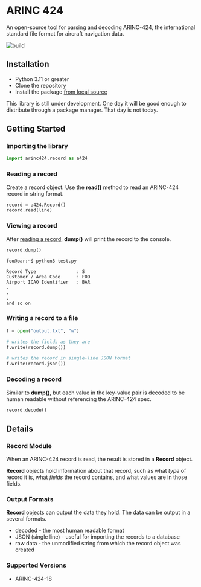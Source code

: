 # ARINC 424
An open-source tool for parsing and decoding ARINC-424, the international standard file format for aircraft navigation data.

![build](https://github.com/jack-laverty/arinc424/tree/main/.github/workflows/badge.svg)

## Installation

* Python 3.11 or greater
* Clone the repository
* Install the package [from local source](https://packaging.python.org/en/latest/tutorials/installing-packages/#installing-from-a-local-src-tree)

This library is still under development. One day it will be good enough to distribute through a package manager. That day is not today.

## Getting Started

### Importing the library
```Python
import arinc424.record as a424
```

### Reading a record
Create a record object. Use the **read()** method to read an ARINC-424 record in string format.

```Python
record = a424.Record()
record.read(line)
```

### Viewing a record
After [reading a record](#reading-a-record), **dump()** will print the record to the console.

```Python
record.dump()
```

```console
foo@bar:~$ python3 test.py

Record Type               : S
Customer / Area Code      : FOO
Airport ICAO Identifier   : BAR
.
.
.
and so on
```

### Writing a record to a file

```Python
f = open("output.txt", "w")

# writes the fields as they are
f.write(record.dump())

# writes the record in single-line JSON format
f.write(record.json())
```

### Decoding a record
Similar to **dump()**, but each value in the key-value pair is decoded to be human readable without referencing the ARINC-424 spec.
```Python
record.decode()
```

## Details

### Record Module
When an ARINC-424 record is read, the result is stored in a **Record** object.

**Record** objects hold information about that record, such as what *type* of record it is, what *fields* the record contains, and what values are in those fields.

### Output Formats

**Record** objects can output the data they hold. The data can be output in a several formats.

* decoded - the most human readable format
* JSON (single line) - useful for importing the records to a database
* raw data - the unmodified string from which the record object was created

### Supported Versions
* ARINC-424-18

